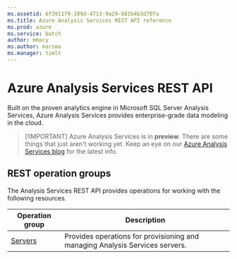 ```yaml
---
ms.assetid: 6f3911f9-189d-4713-9a29-881b4b3d70fa
ms.title: Azure Analysis Services REST API reference
ms.prod: azure
ms.service: batch
author: mmacy
ms.author: marsma
ms.manager: timlt
---
```


# Azure Analysis Services REST API

Built on the proven analytics engine in Microsoft SQL Server Analysis Services, Azure Analysis Services provides enterprise-grade data modeling in the cloud.

> [!IMPORTANT] Azure Analysis Services is in **preview**. There are some things that just aren't working yet. Keep an eye on our [Azure Analysis Services blog](https://go.microsoft.com/fwlink/?linkid=830920) for the latest info.

## REST operation groups

The Analysis Services REST API provides operations for working with the following resources.

| Operation group               | Description                                                                             |
|-------------------------------|-----------------------------------------------------------------------------------------|
| [Servers](~/api-ref/analysisservices/servers.json) | Provides operations for provisioning and managing Analysis Services servers. |
